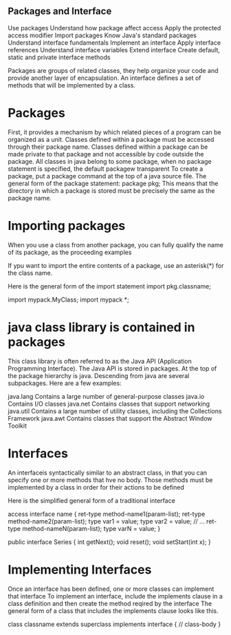 ## Packages and Interface
Use packages
Understand how package affect access
Apply the protected access modifier
Import packages
Know Java's standard packages
Understand interface fundamentals
Implement an interface
Apply interface references
Understand interface variables
Extend interface
Create default, static and private interface methods

Packages are groups of related classes, they help organize your code and provide another layer of encapsulation.
An interface defines a set of methods that will be implemented by a class.

# Packages
First, it provides a
mechanism by which related pieces of a program can be organized as a unit. Classes defined within a package must be accessed through their package name.
Classes defined within a package can be made private to that package and not accessible by code outside the package.
All classes in java belong to some package, when no package statement is specified, the default packagew transparent
To create a package, put a package command at the top of a java source file.
The general form of the package statement:
package pkg;
This means that the directory in
which a package is stored must be precisely the same as the package name.

# Importing packages
When you use a class from another package, you can fully qualify the name of its package, as the proceeding examples

If ypu want to import the entire contents of a package, use an asterisk(*) for the class name.

Here is the general form of the import statement
import pkg.classname;

import mypack.MyClass;
import mypack *;

# java class library is contained in packages
This class library is often referred to as the Java API (Application Programming Interface). The Java API is stored in packages. At the top of the package hierarchy is java. Descending from java are several subpackages. Here are a few examples:

java.lang Contains a large number of general-purpose classes
java.io Contains I/O classes
java.net Contains classes that support networking
java.util Contains a large number of utility classes, including the Collections Framework
java.awt Contains classes that support the Abstract Window Toolkit

# Interfaces
An interfaceis syntactically similar to an abstract class, in that you can specify one or more methods that hve no body.
Those methods must be implemented by a class in order for their actions to be defined

Here is the simplified general form of a traditional interface

access interface name {
ret-type method-name1(param-list);
ret-type method-name2(param-list);
type var1 = value;
type var2 = value;
// ...
ret-type method-nameN(param-list);
type varN = value;
}

public interface Series {
    int getNext();
    void reset();
    void setStart(int x);
}

# Implementing Interfaces
Once an interface has been defined, one or more classes can implement that interface
To implement an interface, include the implements clause in a class definition and then create the method reqired by the interface
The general form of a class that includes the implements clause looks like this.

class classname extends superclass implements interface {
// class-body
}